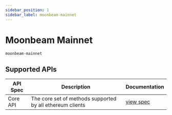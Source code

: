 ```yaml
---
sidebar_position: 1
sidebar_label: moonbeam-mainnet
---
```


# Moonbeam Mainnet

`moonbeam-mainnet`

## Supported APIs

| API Spec | Description                                               | Documentation                  |
| -------- | --------------------------------------------------------- | ------------------------------ |
| Core API | The core set of methods supported by all ethereum clients | [view spec](../specs/core-api) |